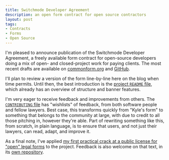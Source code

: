 ```yaml
---
title: Switchmode Developer Agreement
description: an open form contract for open source contractors
layout: post
tags:
- Contracts
- Forms
- Open Source
---
```


I'm pleased to announce publication of the Switchmode Developer Agreement, a freely available form contract for open-source developers doing a mix of open- and closed-project work for paying clients.  The most recent drafts are available on [commonform.org](https://commonform.org/kemitchell/switchmode/latest) and [GitHub](https://github.com/kemitchell/switchmode/releases).

<!--jump-->

I'll plan to review a version of the form line-by-line here on the blog when time permits.  Until then, the best introduction is the [project `README` file](https://github.com/kemitchell/switchmode/blob/master/README.md), which already has an overview of structure and banner features.

I'm very eager to receive feedback and improvements from others.  The [`CONTRIBUTING` file](https://github.com/kemitchell/switchmode/blob/master/CONTRIBUTING.md)  has "wishlists" of feedback, from both software people and fellow lawyers.  Best case, this transforms quickly from "Kyle's form" to something that belongs to the community at large, with due to credit to all those pitching in, however they're able.  Part of rewriting something like this, from scratch, in plain language, is to ensure that users, and not just their lawyers, can read, adapt, and improve it.

As a final note, I've applied [my first practical crack at a public license for "open" legal forms](https://github.com/kemitchell/switchmode/blob/master/LICENSE) to the project.  Feedback is also welcome on that text, in its [own repository](https://github.com/kemitchell/law-form-license).
